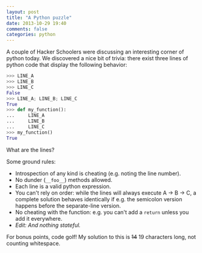```yaml
---
layout: post
title: "A Python puzzle"
date: 2013-10-29 19:40
comments: false
categories: python
---
```


A couple of Hacker Schoolers were discussing an interesting corner of python today.  We discovered a nice bit of trivia: there exist three lines of python code that display the following behavior:

``` python
>>> LINE_A
>>> LINE_B
>>> LINE_C
False
>>> LINE_A; LINE_B; LINE_C
True
>>> def my_function():
...     LINE_A
...     LINE_B
...     LINE_C
>>> my_function()
True
```

What are the lines?

Some ground rules:

* Introspection of any kind is cheating (e.g. noting the line number).
* No dunder (`__foo__`) methods allowed.
* Each line is a valid python expression.
* You can't rely on order: while the lines will always execute A -> B -> C, a complete solution behaves identically if e.g. the semicolon version happens before the separate-line version.
* No cheating with the function: e.g. you can't add a `return` unless you add it everywhere.
* _Edit: And nothing stateful._

For bonus points, code golf!  My solution to this is ~~14~~ 19 characters long, not counting whitespace.